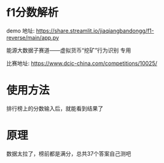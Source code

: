 # f1分数解析
demo 地址: https://share.streamlit.io/jiaqiangbandongg/f1-reverse/main/app.py

能源大数据子赛道——虚拟货币“挖矿”行为识别 专用

比赛地址: https://www.dcic-china.com/competitions/10025/

# 使用方法
排行榜上的分数输入后，就能看到结果了

# 原理
数据太拉了，榜前都是满分，总共37个答案自己测吧
